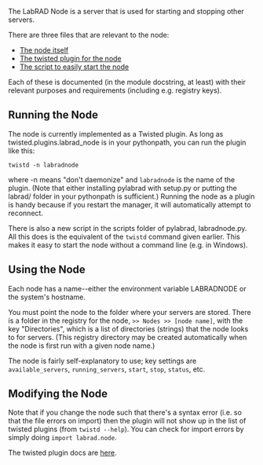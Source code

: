 The LabRAD Node is a server that is used for starting and stopping other servers.

There are three files that are relevant to the node:
* [The node itself](https://github.com/martinisgroup/pylabrad/blob/master/labrad/node/__init__.py)
* [The twisted plugin for the node](https://github.com/martinisgroup/pylabrad/blob/master/twisted/plugins/labrad_node.py)
* [The script to easily start the node](https://github.com/martinisgroup/pylabrad/blob/master/scripts/labradnode.py)

Each of these is documented (in the module docstring, at least) with their relevant purposes and requirements (including e.g. registry keys).

## Running the Node

The node is currently implemented as a Twisted plugin. As long as twisted.plugins.labrad_node is in your pythonpath, you can run the plugin like this:

    twistd -n labradnode

where -n means "don't daemonize" and `labradnode` is the name of the plugin. (Note that either installing pylabrad with setup.py or putting the labrad/ folder in your pythonpath is sufficient.) Running the node as a plugin is handy because if you restart the manager, it will automatically attempt to reconnect.

There is also a new script in the scripts folder of pylabrad, labradnode.py. All this does is the equivalent of the `twistd` command given earlier. This makes it easy to start the node without a command line (e.g. in Windows).

## Using the Node

Each node has a name--either the environment variable LABRADNODE or the system's hostname. 

You must point the node to the folder where your servers are stored. There is a folder in the registry for the node, `>> Nodes >> [node name]`, with the key "Directories", which is a list of directories (strings) that the node looks to for servers. (This registry directory may be created automatically when the node is first run with a given node name.)

The node is fairly self-explanatory to use; key settings are `available_servers`, `running_servers`, `start`, `stop`, `status`, etc.

## Modifying the Node

Note that if you change the node such that there's a syntax error (i.e. so that the file errors on import) then the plugin will not show up in the list of twisted plugins (from `twistd --help`). You can check for import errors by simply doing `import labrad.node`.

The twisted plugin docs are [here](https://twistedmatrix.com/documents/current/core/howto/tap.html).